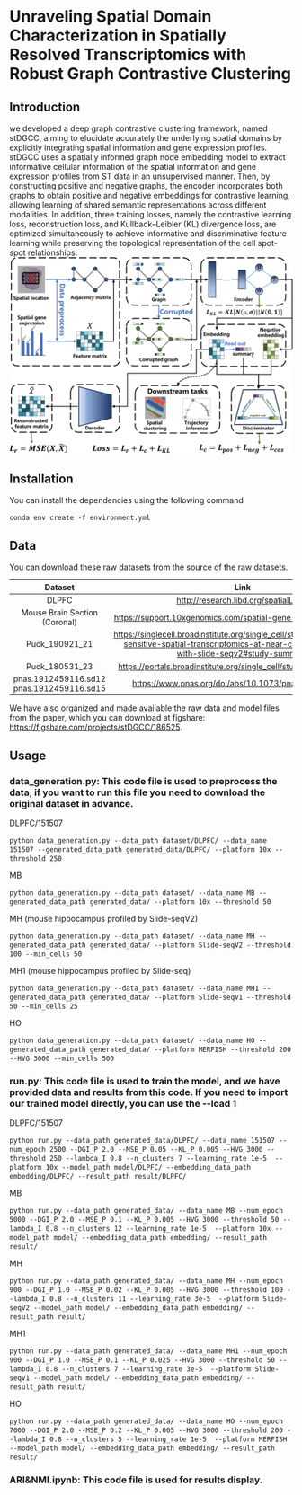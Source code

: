 # Unraveling Spatial Domain Characterization in Spatially Resolved Transcriptomics with Robust Graph Contrastive Clustering

## Introduction

we developed a deep graph contrastive clustering framework, named stDGCC, aiming to elucidate accurately the underlying spatial domains by explicitly integrating spatial information and gene expression profiles. stDGCC uses a spatially informed graph node embedding model to extract informative cellular information of the spatial information and gene expression profiles from ST data in an unsupervised manner. Then, by constructing positive and negative graphs, the encoder incorporates both graphs to obtain positive and negative embeddings for contrastive learning, allowing learning of shared semantic representations across different modalities. In addition, three training losses, namely the contrastive learning loss, reconstruction loss, and Kullback–Leibler (KL) divergence loss, are optimized simultaneously to achieve informative and discriminative feature learning while preserving the topological representation of the cell spot-spot relationships.
![Image text](OV.jpg)

## Installation

You can install the dependencies using the following command

```
conda env create -f environment.yml
```

## Data

You can download these raw datasets from the source of the raw datasets.

|                  Dataset                  |                             Link                             |
| :---------------------------------------: | :----------------------------------------------------------: |
|                   DLPFC                   |            http://research.libd.org/spatialLIBD/             |
|       Mouse Brain Section (Coronal)       | https://support.10xgenomics.com/spatial-gene-expression/datasets |
|              Puck_190921_21               | https://singlecell.broadinstitute.org/single_cell/study/SCP815/highly-sensitive-spatial-transcriptomics-at-near-cellular-resolution-with-slide-seqv2#study-summary |
|             Puck\_180531\_23              | https://portals.broadinstitute.org/single_cell/study/slide-seq-study |
| pnas.1912459116.sd12 pnas.1912459116.sd15 |     https://www.pnas.org/doi/abs/10.1073/pnas.1912459116     |

We have also organized and made available the raw data and model files from the paper, which you can download at figshare: https://figshare.com/projects/stDGCC/186525.

## Usage

### data_generation.py: This code file is used to preprocess the data, if you want to run this file you need to download the original dataset in advance.

DLPFC/151507

```
python data_generation.py --data_path dataset/DLPFC/ --data_name 151507 --generated_data_path generated_data/DLPFC/ --platform 10x --threshold 250
```

MB

```
python data_generation.py --data_path dataset/ --data_name MB --generated_data_path generated_data/ --platform 10x --threshold 50
```

MH (mouse hippocampus  profiled by Slide-seqV2)

```
python data_generation.py --data_path dataset/ --data_name MH --generated_data_path generated_data/ --platform Slide-seqV2 --threshold 100 --min_cells 50
```

MH1 (mouse hippocampus  profiled by Slide-seq)

```
python data_generation.py --data_path dataset/ --data_name MH1 --generated_data_path generated_data/ --platform Slide-seqV1 --threshold 50 --min_cells 25
```

HO

```
python data_generation.py --data_path dataset/ --data_name HO --generated_data_path generated_data/ --platform MERFISH --threshold 200 --HVG 3000 --min_cells 500
```

### run.py: This code file is used to train the model, and we have provided data and results from this code. If you need to import our trained model directly, you can use the --load 1

DLPFC/151507

```
python run.py --data_path generated_data/DLPFC/ --data_name 151507 --num_epoch 2500 --DGI_P 2.0 --MSE_P 0.05 --KL_P 0.005 --HVG 3000 --threshold 250 --lambda_I 0.8 --n_clusters 7 --learning_rate 1e-5  --platform 10x --model_path model/DLPFC/ --embedding_data_path embedding/DLPFC/ --result_path result/DLPFC/
```

MB

```
python run.py --data_path generated_data/ --data_name MB --num_epoch 5000 --DGI_P 2.0 --MSE_P 0.1 --KL_P 0.005 --HVG 3000 --threshold 50 --lambda_I 0.8 --n_clusters 12 --learning_rate 1e-5  --platform 10x --model_path model/ --embedding_data_path embedding/ --result_path result/
```

MH

```
python run.py --data_path generated_data/ --data_name MH --num_epoch 900 --DGI_P 1.0 --MSE_P 0.02 --KL_P 0.005 --HVG 3000 --threshold 100 --lambda_I 0.8 --n_clusters 11 --learning_rate 3e-5  --platform Slide-seqV2 --model_path model/ --embedding_data_path embedding/ --result_path result/
```

MH1

```
python run.py --data_path generated_data/ --data_name MH1 --num_epoch 900 --DGI_P 1.0 --MSE_P 0.1 --KL_P 0.025 --HVG 3000 --threshold 50 --lambda_I 0.8 --n_clusters 7 --learning_rate 3e-5  --platform Slide-seqV1 --model_path model/ --embedding_data_path embedding/ --result_path result/
```

HO

```
python run.py --data_path generated_data/ --data_name HO --num_epoch 7000 --DGI_P 2.0 --MSE_P 0.2 --KL_P 0.005 --HVG 3000 --threshold 200 --lambda_I 0.8 --n_clusters 5 --learning_rate 1e-5  --platform MERFISH --model_path model/ --embedding_data_path embedding/ --result_path result/
```

### ARI&NMI.ipynb: This code file is used for results display.
